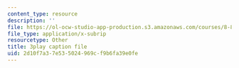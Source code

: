 ```yaml
---
content_type: resource
description: ''
file: https://ol-ocw-studio-app-production.s3.amazonaws.com/courses/8-851-effective-field-theory-spring-2013/2d10f7a37e535024969cf9b6fa39e0fe_zr3wuh3fWRw.vtt
file_type: application/x-subrip
resourcetype: Other
title: 3play caption file
uid: 2d10f7a3-7e53-5024-969c-f9b6fa39e0fe
---
```

